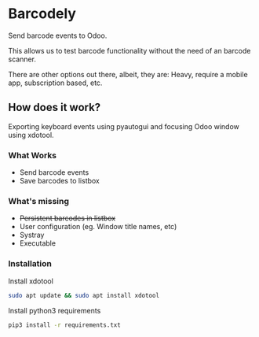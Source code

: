 # Barcodely

Send barcode events to Odoo.

This allows us to test barcode functionality without the need of an barcode scanner. 

There are other options out there, albeit, they are: Heavy, require a mobile app, subscription based, etc. 

## How does it work?

Exporting keyboard events using pyautogui and focusing Odoo window using xdotool.

### What Works

* Send barcode events
* Save barcodes to listbox

### What's missing

* ~~Persistent barcodes in listbox~~
* User configuration (eg. Window title names, etc)
* Systray
* Executable

### Installation

Install xdotool

```bash
sudo apt update && sudo apt install xdotool
```

Install python3 requirements

``` bash
pip3 install -r requirements.txt
```

